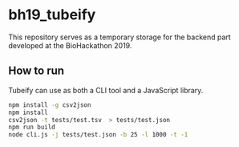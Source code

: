 # bh19_tubeify

This repository serves as a temporary storage for the backend part developed at the BioHackathon 2019.

## How to run

Tubeify can use as both a CLI tool and a JavaScript library.

```bash
npm install -g csv2json
npm install
csv2json -t tests/test.tsv  > tests/test.json
npm run build
node cli.js -j tests/test.json -b 25 -l 1000 -t -1
```
